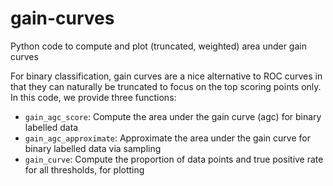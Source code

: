 # gain-curves
Python code to compute and plot (truncated, weighted) area under gain curves

For binary classification, gain curves are a nice alternative to ROC curves in that they can naturally be truncated to focus on the top scoring points only.
In this code, we provide three functions:

* `gain_agc_score`: Compute the area under the gain curve (agc) for binary labelled data
* `gain_agc_approximate`: Approximate the area under the gain curve for binary labelled data via sampling
* `gain_curve`: Compute the proportion of data points and true positive rate for all thresholds, for plotting




